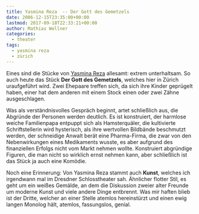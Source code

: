 ```yaml
---
title: Yasmina Reza  -- Der Gott des Gemetzels
date: 2006-12-15T23:35:00+00:00
lastmod: 2017-09-18T22:33:21+00:00
author: Mathias Wellner
categories:
  - theater
tags:
  - yasmina reza
  - zürich
---
```

Eines sind die Stücke von [Yasmina Reza](https://de.wikipedia.org/wiki/Yasmina_Reza) allesamt: extrem unterhaltsam. So auch heute das Stück **Der Gott des Gemetzels**, welches hier in Zürich uraufgeführt wird. Zwei Ehepaare treffen sich, da sich ihre Kinder geprügelt haben, einer hat dem anderen mit einem Stock einen oder zwei Zähne ausgeschlagen.

Was als verständnisvolles Gespräch beginnt, artet schließlich aus, die Abgründe der Personen werden deutlich. Es ist konstruiert, der harmlose weiche Familienpapa entpuppt sich als Hamsterquäler, die kultivierte Schriftstellerin wird hysterisch, als ihre wertvollen Bildbände beschmutzt werden, der schneidige Anwalt berät eine Pharma-Firma, die zwar von den Nebenwirkungen eines Medikaments wusste, es aber aufgrund des finanziellen Erfolgs nicht vom Markt nehmen wollte. Konstruiert abgründige Figuren, die man nicht so wirklich ernst nehmen kann, aber schließlich ist das Stück ja auch eine Komödie.

Noch eine Erinnerung: Von Yasmina Reza stammt auch **Kunst**, welches ich irgendwann mal im Dresdner Schlosstheater sah. Ähnlicher flotter Stil, es geht um ein weißes Gemälde, an dem die Diskussion zweier alter Freunde um moderne Kunst und viele andere Dinge entbrennt. Was mir haften blieb ist der Dritte, welcher an einer Stelle atemlos hereinstürzt und einen ewig langen Monolog hält, atemlos, fassungslos, genial.